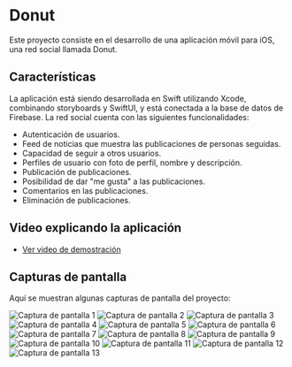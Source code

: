 # Donut

Este proyecto consiste en el desarrollo de una aplicación móvil para iOS, una red social llamada Donut.

## Características

La aplicación está siendo desarrollada en Swift utilizando Xcode, combinando storyboards y SwiftUI, y está conectada a la base de datos de Firebase. La red social cuenta con las siguientes funcionalidades:

- Autenticación de usuarios.
- Feed de noticias que muestra las publicaciones de personas seguidas.
- Capacidad de seguir a otros usuarios.
- Perfiles de usuario con foto de perfil, nombre y descripción.
- Publicación de publicaciones.
- Posibilidad de dar "me gusta" a las publicaciones.
- Comentarios en las publicaciones.
- Eliminación de publicaciones.

## Video explicando la aplicación
- [Ver video de demostración](https://youtu.be/WVGNiyqAF28)

## Capturas de pantalla

Aquí se muestran algunas capturas de pantalla del proyecto:

![Captura de pantalla 1](https://i.ibb.co/4gsBB9K/1.png)
![Captura de pantalla 2](https://i.ibb.co/7XHKFcV/2.png)
![Captura de pantalla 3](https://i.ibb.co/HD03Vfv/3.png)
![Captura de pantalla 4](https://i.ibb.co/CJxdzrD/4.png)
![Captura de pantalla 5](https://i.ibb.co/9yDd3L5/5.png)
![Captura de pantalla 6](https://i.ibb.co/NTZXNpB/6.png)
![Captura de pantalla 7](https://i.ibb.co/tDPK0Wx/7.png)
![Captura de pantalla 8](https://i.ibb.co/KmMW9VH/8.png)
![Captura de pantalla 9](https://i.ibb.co/0Bd4Rg4/9.png)
![Captura de pantalla 10](https://i.ibb.co/vwSVLTZ/10.png)
![Captura de pantalla 11](https://i.ibb.co/f0mgdYC/11.png)
![Captura de pantalla 12](https://i.ibb.co/ZMKmw3B/12.png)
![Captura de pantalla 13](https://i.ibb.co/0GPCY2J/13.png)